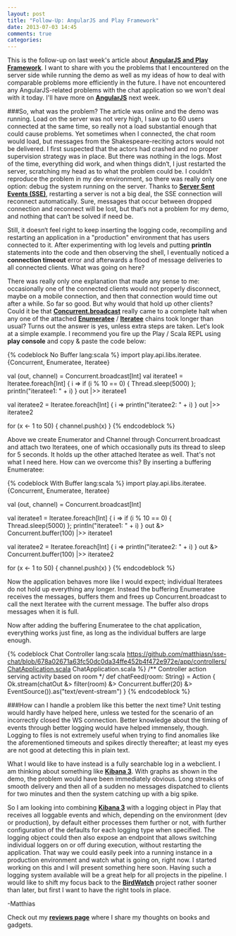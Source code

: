 ```yaml
---
layout: post
title: "Follow-Up: AngularJS and Play Framework"
date: 2013-07-03 14:45
comments: true
categories: 
---
```

This is the follow-up on last week's article about **[AngularJS and Play Framework](http://matthiasnehlsen.com/blog/2013/06/23/angularjs-and-play-framework/)**. I want to share with you the problems that I encountered on the server side while running the demo as well as my ideas of how to deal with comparable problems more efficiently in the future. I have not encountered any AngularJS-related problems with the chat application so we won't deal with it today. I'll have more on **[AngularJS](http://angularjs.org)** next week.

<!-- more -->

###So, what was the problem?
The article was online and the demo was running. Load on the server was not very high, I saw up to 60 users connected at the same time, so really not a load substantial enough that could cause problems. Yet sometimes when I connected, the chat room would load, but messages from the Shakespeare-reciting actors would not be delivered. I first suspected that the actors had crashed and no proper supervision strategy was in place. But there was nothing in the logs. Most of the time, everything did work, and when things didn‘t, I just restarted the server, scratching my head as to what the problem could be. I couldn‘t reproduce the problem in my dev environment, so there was really only one option: debug the system running on the server. Thanks to **[Server Sent Events (SSE)](http://dev.w3.org/html5/eventsource/)**, restarting a server is not a big deal, the SSE connection will reconnect automatically. Sure, messages that occur between dropped connection and reconnect will be lost, but that‘s not a problem for my demo, and nothing that can‘t be solved if need be.

Still, it doesn‘t feel right to keep inserting the logging code, recompiling and restarting an application in a "production" environment that has users connected to it. After experimenting with log levels and putting **println** statements into the code and then observing the shell, I eventually noticed a **connection timeout** error and afterwards a flood of message deliveries to all connected clients. What was going on here?

There was really only one explanation that made any sense to me: occasionally one of the connected clients would not properly disconnect, maybe on a mobile connection, and then that connection would time out after a while. So far so good. But why would that hold up other clients? Could it be that **[Concurrent.broadcast](https://github.com/playframework/Play20/tree/2.1.0/framework/src/iteratees/src/main/scala/play/api/libs/iteratee/Concurrent.scala)** really came to a complete halt when any one of the attached **[Enumeratee](http://www.playframework.com/documentation/api/2.1.1/scala/index.html#play.api.libs.iteratee.Enumeratee)** / **[Iteratee](http://www.playframework.com/documentation/api/2.1.1/scala/index.html#play.api.libs.iteratee.Iteratee)** chains took longer than usual? Turns out the answer is yes, unless extra steps are taken. Let‘s look at a simple example. I recommend you fire up the Play / Scala REPL using **play console** and copy & paste the code below:

{% codeblock No Buffer lang:scala %}
import play.api.libs.iteratee.{Concurrent, Enumeratee, Iteratee}

val (out, channel) = Concurrent.broadcast[Int]
val iteratee1 = Iteratee.foreach[Int] { 
  i => if (i % 10 == 0) { Thread.sleep(5000) }; println("iteratee1: " + i) }
out |>> iteratee1

val iteratee2 = Iteratee.foreach[Int] { i => println("iteratee2: " + i) }
out |>> iteratee2

for (x <- 1 to 50) { channel.push(x) }
{% endcodeblock %}

Above we create Enumerator and Channel through Concurrent.broadcast and attach two Iteratees, one of which occasionally puts its thread to sleep for 5 seconds. It holds up the other attached Iteratee as well. That's not what I need here. How can we overcome this? By inserting a buffering Enumeratee: 

{% codeblock With Buffer lang:scala %}
import play.api.libs.iteratee.{Concurrent, Enumeratee, Iteratee}

val (out, channel) = Concurrent.broadcast[Int]

val iteratee1 = Iteratee.foreach[Int] { 
  i => if (i % 10 == 0) { Thread.sleep(5000) }; println("iteratee1: " + i) }
out &> Concurrent.buffer(100) |>> iteratee1

val iteratee2 = Iteratee.foreach[Int] { i => println("iteratee2: " + i) }
out &> Concurrent.buffer(100) |>> iteratee2

for (x <- 1 to 50) { channel.push(x) }
{% endcodeblock %}

Now the application behaves more like I would expect; individual Iteratees do not hold up everything any longer. Instead the buffering Enumeratee receives the messages, buffers them and frees up Concurrent.broadcast to call the next Iteratee with the current message. The buffer also drops messages when it is full. 

Now after adding the buffering Enumeratee to the chat application, everything works just fine, as long as the individual buffers are large enough. 

{% codeblock Chat Controller lang:scala https://github.com/matthiasn/sse-chat/blob/678a02671a63fc50dc0da34ffe452b4f472e972e/app/controllers/ChatApplication.scala ChatApplication.scala %}
/** Controller action serving activity based on room */
def chatFeed(room: String) = Action { 
  Ok.stream(chatOut &> filter(room) 
    &> Concurrent.buffer(20) 
    &> EventSource()).as("text/event-stream") 
}
{% endcodeblock %}

###How can I handle a problem like this better the next time?
Unit testing would hardly have helped here, unless we tested for the scenario of an incorrectly closed the WS connection. Better knowledge about the timing of events through better logging would have helped immensely, though. Logging to files is not extremely useful when trying to find anomalies like the aforementioned timeouts and spikes directly thereafter; at least my eyes are not good at detecting this in plain text. 

What I would like to have instead is a fully searchable log in a webclient. I am thinking about something like **[Kibana 3](http://three.kibana.org/about.html)**. With graphs as shown in the demo, the problem would have been immediately obvious. Long streaks of smooth delivery and then all of a sudden no messages dispatched to clients for two minutes and then the system catching up with a big spike.

So I am looking into combining **[Kibana 3](http://three.kibana.org/about.html)** with a logging object in Play that receives all loggable events and which, depending on the environment (dev or production), by default either processes them further or not, with further configuration of the defaults for each logging type when specified. The logging object could then also expose an endpoint that allows switching individual loggers on or off during execution, without restarting the application. That way we could easily peek into a running instance in a production environment and watch what is going on, right now. I started working on this and I will present something here soon. Having such a logging system available will be a great help for all projects in the pipeline. I would like to shift my focus back to the **[BirdWatch](http://birdwatch.matthiasnehlsen.com)** project rather sooner than later, but first I want to have the right tools in place. 

-Matthias

Check out my **[reviews page](/reviews)** where I share my thoughts on books and gadgets.
